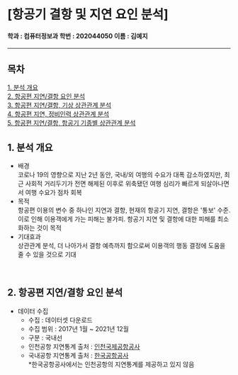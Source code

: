 # [항공기 결항 및 지연 요인 분석]

#### 학과 : 컴퓨터정보과 학번 : 202044050 이름 : 김예지
---
## 목차
[1. 분석 개요](#1-분석-개요)<br>
[2. 항공편 지연/결항 요인 분석](#2-항공편-지연/결항-요인-분석)<br>
[3. 항공편 지연/결항, 기상 상관관계 분석](#3-항공편-지연/결항,-기상-상관관계-분석)<br>
[4. 항공편 지연, 정비인력 상관관계 분석](#4-항공편-지연,-정비인력-상관관계-분석)<br>
[5. 항공편 지연/결항, 항공기 기종별 상관관계 분석](#5-항공편-지연/결항,-항공기-기종별-상관관계-분석)<br>


## 1. 분석 개요
* 배경 <br>
    코로나 19의 영향으로 지난 2년 동안, 국내/외 여행의 수요가 대폭 감소하였지만, 최근 사회적 거리두기가 전면 해제된 이후로 위축됐던 여행 심리가 빠르게 되살아나면서 여행 수요가 점차 회복
* 목적 <br>
    항공편 이용의 변수 중 하나인 지연과 결항, 현재의 항공기 지연, 결항은 '통보' 수준. 이로 인해 이용객에게 가는 피해는 불가피. 항공기 지연 및 결항에 대한 피해를 최소화하는 것이 목적
* 기대효과<br>
    상관관계 분석, 더 나아가서 결항 예측까지 함으로써 이용객의 행동 결정에 도움을 줄 수 있을 것으로 기대
<br>

## 2. 항공편 지연/결항 요인 분석
* 데이터 수집<br>
    - 수집 : 데이터셋 다운로드
    - 수집 범위 : 2017년 1월 ~ 2021년 12월
    - 구분 : 국내선
    - 인천공항 지연통계 출처 : [인천국제공항공사](https://www.airport.kr/co/ko/cpr/statisticOfDelay.do)
    - 국내공항 지연통계 출처 : [한국공항공사](https://www.airport.co.kr/www/cms/frFlightStatsCon/delayStats.do?MENU_ID=1250#none)<br>
    *한국공항공사에서는 인천공항의 지연통계를 제공하고 있지 않음
